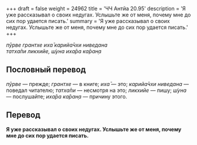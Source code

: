 +++
draft = false
weight = 24962
title = 'ЧЧ Антйа 20.95'
description = 'Я уже рассказывал о своих недугах. Услышьте же от меня, почему мне до сих пор удается писать.'
summary = 'Я уже рассказывал о своих недугах. Услышьте же от меня, почему мне до сих пор удается писать.'
+++

_пӯрве грантхе иха̄ карийа̄чхи ниведана  
татха̄пи ликхийе, ш́уна иха̄ра ка̄ран̣а_

## Пословный перевод

_пӯрве_ — прежде; _грантхе_ — в книге; _иха̄_ — это; _карийа̄чхи_ _ниведана_ — поведал читателю; _татха̄пи_ — несмотря на это; _ликхийе_ — пишу; _ш́уна_ — послушайте; _иха̄ра_ _ка̄ран̣а_ — причину этого.

## Перевод

**Я уже рассказывал о своих недугах. Услышьте же от меня, почему мне до сих пор удается писать.**
